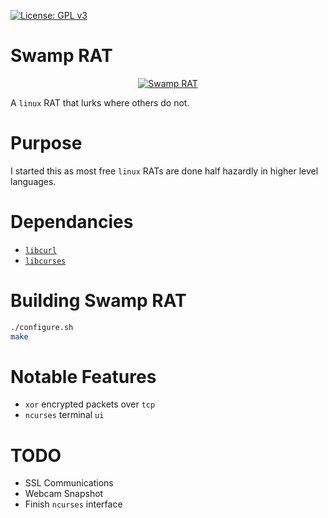 [![License: GPL v3](https://img.shields.io/badge/License-GPL%20v3-blue.svg)](https://github.com/lillypad/swamp-rat/blob/master/LICENSE)

# Swamp RAT

<p align="center">
  <a target="_blank" href="https://www.youtube.com/watch?v=JYyw4ODRndI">
    <img src="https://github.com/lillypad/swamp-rat/raw/master/img/swamp-rat.gif" alt="Swamp RAT"/>
  </a>
</p>


A `linux` RAT that lurks where others do not.

# Purpose

I started this as most free `linux` RATs are done half hazardly in higher level languages.

# Dependancies
- [`libcurl`](https://curl.haxx.se/libcurl/)
- [`libcurses`](http://tldp.org/HOWTO/NCURSES-Programming-HOWTO/)

# Building Swamp RAT
```bash
./configure.sh
make
```

# Notable Features
- `xor` encrypted packets over `tcp`
- `ncurses` terminal `ui`

# TODO
- SSL Communications
- Webcam Snapshot
- Finish `ncurses` interface
